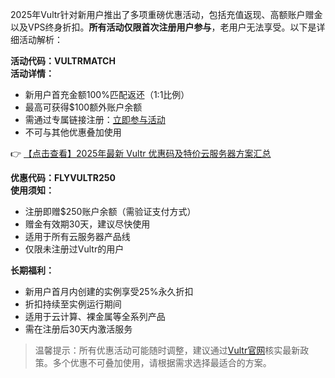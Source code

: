 
2025年Vultr针对新用户推出了多项重磅优惠活动，包括充值返现、高额账户赠金以及VPS终身折扣。**所有活动仅限首次注册用户参与**，老用户无法享受。以下是详细活动解析：


**活动代码：VULTRMATCH**  
**活动详情：**  
- 新用户首充金额100%匹配返还（1:1比例）  
- 最高可获得$100额外账户余额  
- 需通过专属链接注册：[立即参与活动](https://bit.ly/VuLtr)  
- 不可与其他优惠叠加使用  

👉 [【点击查看】2025年最新 Vultr 优惠码及特价云服务器方案汇总](https://bit.ly/VuLtr)


**优惠代码：FLYVULTR250**  
**使用须知：**  
- 注册即赠$250账户余额（需验证支付方式）  
- 赠金有效期30天，建议尽快使用  
- 适用于所有云服务器产品线  
- 仅限未注册过Vultr的用户  


**长期福利：**  
- 新用户首月内创建的实例享受25%永久折扣  
- 折扣持续至实例运行期间  
- 适用于云计算、裸金属等全系列产品  
- 需在注册后30天内激活服务  

> 温馨提示：所有优惠活动可能随时调整，建议通过[Vultr官网](https://bit.ly/VuLtr)核实最新政策。多个优惠不可叠加使用，请根据需求选择最适合的方案。

